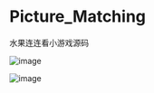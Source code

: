 # Picture_Matching

水果连连看小游戏源码

![image](https://github.com/wuwGitHub/Picture_Matching/a.png)


![image](https://github.com/wuwGitHub/Picture_Matching/b.png)

